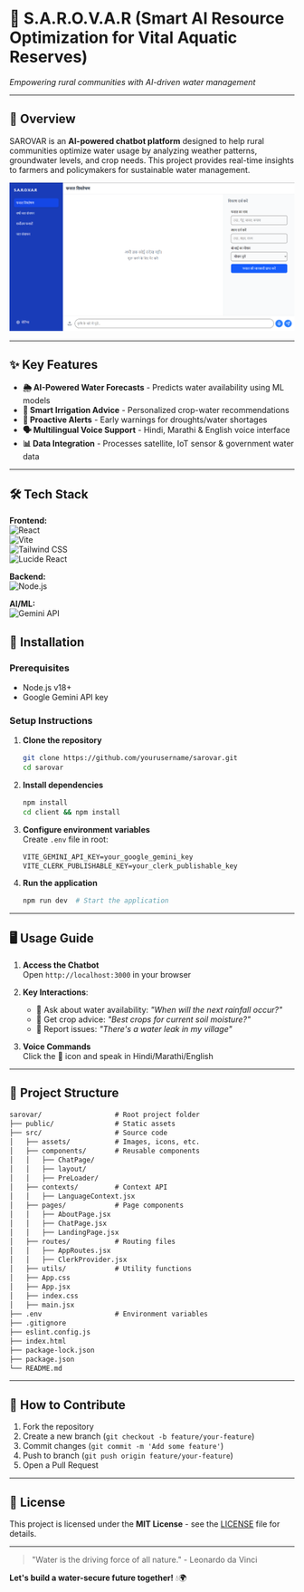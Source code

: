 # 🌊 S.A.R.O.V.A.R (Smart AI Resource Optimization for Vital Aquatic Reserves)

*Empowering rural communities with AI-driven water management*

---

## 📌 Overview

SAROVAR is an **AI-powered chatbot platform** designed to help rural communities optimize water usage by analyzing weather patterns, groundwater levels, and crop needs. This project provides real-time insights to farmers and policymakers for sustainable water management.

![SAROVAR Interface Demo](./src/assets/sarovar.png)

---

## ✨ Key Features

- **🌦️ AI-Powered Water Forecasts** - Predicts water availability using ML models  
- **🌱 Smart Irrigation Advice** - Personalized crop-water recommendations  
- **🚨 Proactive Alerts** - Early warnings for droughts/water shortages  
- **🗣️ Multilingual Voice Support** - Hindi, Marathi & English voice interface  
- **📊 Data Integration** - Processes satellite, IoT sensor & government water data  

---

## 🛠️ Tech Stack


**Frontend:**  
![React](https://img.shields.io/badge/React-20232A?style=for-the-badge&logo=react&logoColor=61DAFB)  
![Vite](https://img.shields.io/badge/Vite-B73BFE?style=for-the-badge&logo=vite&logoColor=FFD62E)  
![Tailwind CSS](https://img.shields.io/badge/Tailwind_CSS-06B6D4?style=for-the-badge&logo=tailwindcss&logoColor=white)  
![Lucide React](https://img.shields.io/badge/Lucide_React-000000?style=for-the-badge&logo=lucide&logoColor=white)  

**Backend:**  
![Node.js](https://img.shields.io/badge/Node.js-43853D?style=for-the-badge&logo=node.js&logoColor=white)  

**AI/ML:**  
![Gemini API](https://img.shields.io/badge/Google_Gemini-4285F4?style=for-the-badge&logo=google&logoColor=white)  


## 🚀 Installation

### Prerequisites
- Node.js v18+
- Google Gemini API key

### Setup Instructions

1. **Clone the repository**
   ```bash
   git clone https://github.com/yourusername/sarovar.git
   cd sarovar
   ```

2. **Install dependencies**
   ```bash
   npm install
   cd client && npm install
   ```

3. **Configure environment variables**  
   Create `.env` file in root:
   ```env
   VITE_GEMINI_API_KEY=your_google_gemini_key
   VITE_CLERK_PUBLISHABLE_KEY=your_clerk_publishable_key
   ```

4. **Run the application**
   ```bash
   npm run dev  # Start the application
   ```

---

## 🖥️ Usage Guide

1. **Access the Chatbot**  
   Open `http://localhost:3000` in your browser

2. **Key Interactions**:
   - 💬 Ask about water availability: *"When will the next rainfall occur?"*
   - 🌾 Get crop advice: *"Best crops for current soil moisture?"*
   - 🚰 Report issues: *"There's a water leak in my village"*

3. **Voice Commands**  
   Click the 🎤 icon and speak in Hindi/Marathi/English

---

## 📂 Project Structure

```
sarovar/                  # Root project folder
├── public/               # Static assets
├── src/                  # Source code
│   ├── assets/           # Images, icons, etc.
│   ├── components/       # Reusable components
│   │   ├── ChatPage/
│   │   ├── layout/
│   │   ├── PreLoader/
│   ├── contexts/         # Context API
│   │   ├── LanguageContext.jsx
│   ├── pages/            # Page components
│   │   ├── AboutPage.jsx
│   │   ├── ChatPage.jsx
│   │   ├── LandingPage.jsx
│   ├── routes/           # Routing files
│   │   ├── AppRoutes.jsx
│   │   ├── ClerkProvider.jsx
│   ├── utils/            # Utility functions
│   ├── App.css
│   ├── App.jsx
│   ├── index.css
│   ├── main.jsx
├── .env                  # Environment variables
├── .gitignore
├── eslint.config.js
├── index.html
├── package-lock.json
├── package.json
└── README.md

```

---

## 🤝 How to Contribute

1. Fork the repository  
2. Create a new branch (`git checkout -b feature/your-feature`)  
3. Commit changes (`git commit -m 'Add some feature'`)  
4. Push to branch (`git push origin feature/your-feature`)  
5. Open a Pull Request  

---

## 📜 License

This project is licensed under the **MIT License** - see the [LICENSE](./LICENSE) file for details.


---

> "Water is the driving force of all nature." - Leonardo da Vinci  

**Let's build a water-secure future together!** 💧🌍